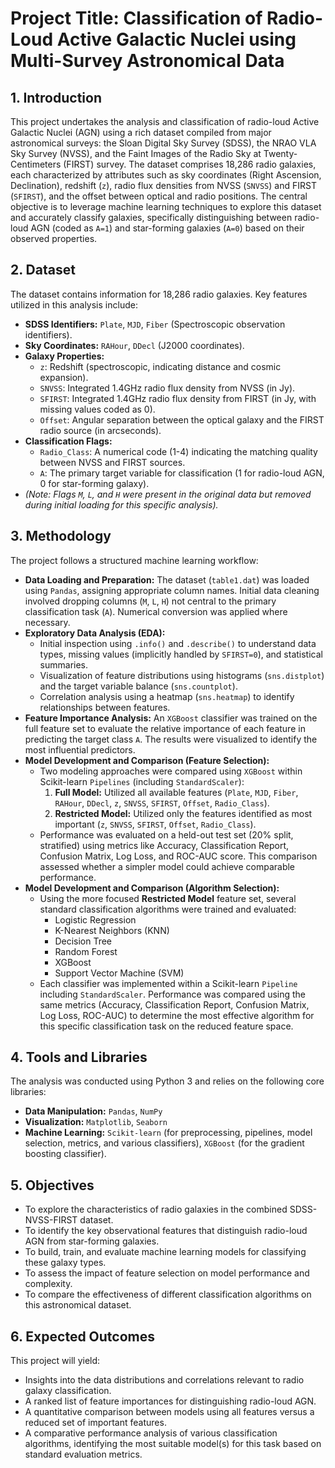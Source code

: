 # Project Title: Classification of Radio-Loud Active Galactic Nuclei using Multi-Survey Astronomical Data

## 1. Introduction

This project undertakes the analysis and classification of radio-loud Active Galactic Nuclei (AGN) using a rich dataset compiled from major astronomical surveys: the Sloan Digital Sky Survey (SDSS), the NRAO VLA Sky Survey (NVSS), and the Faint Images of the Radio Sky at Twenty-Centimeters (FIRST) survey. The dataset comprises 18,286 radio galaxies, each characterized by attributes such as sky coordinates (Right Ascension, Declination), redshift (`z`), radio flux densities from NVSS (`SNVSS`) and FIRST (`SFIRST`), and the offset between optical and radio positions. The central objective is to leverage machine learning techniques to explore this dataset and accurately classify galaxies, specifically distinguishing between radio-loud AGN (coded as `A=1`) and star-forming galaxies (`A=0`) based on their observed properties.

## 2. Dataset

The dataset contains information for 18,286 radio galaxies. Key features utilized in this analysis include:

*   **SDSS Identifiers:** `Plate`, `MJD`, `Fiber` (Spectroscopic observation identifiers).
*   **Sky Coordinates:** `RAHour`, `DDecl` (J2000 coordinates).
*   **Galaxy Properties:**
    *   `z`: Redshift (spectroscopic, indicating distance and cosmic expansion).
    *   `SNVSS`: Integrated 1.4GHz radio flux density from NVSS (in Jy).
    *   `SFIRST`: Integrated 1.4GHz radio flux density from FIRST (in Jy, with missing values coded as 0).
    *   `Offset`: Angular separation between the optical galaxy and the FIRST radio source (in arcseconds).
*   **Classification Flags:**
    *   `Radio_Class`: A numerical code (1-4) indicating the matching quality between NVSS and FIRST sources.
    *   `A`: The primary target variable for classification (1 for radio-loud AGN, 0 for star-forming galaxy).
*   *(Note: Flags `M`, `L`, and `H` were present in the original data but removed during initial loading for this specific analysis).*

## 3. Methodology

The project follows a structured machine learning workflow:

*   **Data Loading and Preparation:** The dataset (`table1.dat`) was loaded using `Pandas`, assigning appropriate column names. Initial data cleaning involved dropping columns (`M`, `L`, `H`) not central to the primary classification task (`A`). Numerical conversion was applied where necessary.
*   **Exploratory Data Analysis (EDA):**
    *   Initial inspection using `.info()` and `.describe()` to understand data types, missing values (implicitly handled by `SFIRST=0`), and statistical summaries.
    *   Visualization of feature distributions using histograms (`sns.distplot`) and the target variable balance (`sns.countplot`).
    *   Correlation analysis using a heatmap (`sns.heatmap`) to identify relationships between features.
*   **Feature Importance Analysis:** An `XGBoost` classifier was trained on the full feature set to evaluate the relative importance of each feature in predicting the target class `A`. The results were visualized to identify the most influential predictors.
*   **Model Development and Comparison (Feature Selection):**
    *   Two modeling approaches were compared using `XGBoost` within Scikit-learn `Pipelines` (including `StandardScaler`):
        1.  **Full Model:** Utilized all available features (`Plate`, `MJD`, `Fiber`, `RAHour`, `DDecl`, `z`, `SNVSS`, `SFIRST`, `Offset`, `Radio_Class`).
        2.  **Restricted Model:** Utilized only the features identified as most important (`z`, `SNVSS`, `SFIRST`, `Offset`, `Radio_Class`).
    *   Performance was evaluated on a held-out test set (20% split, stratified) using metrics like Accuracy, Classification Report, Confusion Matrix, Log Loss, and ROC-AUC score. This comparison assessed whether a simpler model could achieve comparable performance.
*   **Model Development and Comparison (Algorithm Selection):**
    *   Using the more focused **Restricted Model** feature set, several standard classification algorithms were trained and evaluated:
        *   Logistic Regression
        *   K-Nearest Neighbors (KNN)
        *   Decision Tree
        *   Random Forest
        *   XGBoost
        *   Support Vector Machine (SVM)
    *   Each classifier was implemented within a Scikit-learn `Pipeline` including `StandardScaler`. Performance was compared using the same metrics (Accuracy, Classification Report, Confusion Matrix, Log Loss, ROC-AUC) to determine the most effective algorithm for this specific classification task on the reduced feature space.

## 4. Tools and Libraries

The analysis was conducted using Python 3 and relies on the following core libraries:

*   **Data Manipulation:** `Pandas`, `NumPy`
*   **Visualization:** `Matplotlib`, `Seaborn`
*   **Machine Learning:** `Scikit-learn` (for preprocessing, pipelines, model selection, metrics, and various classifiers), `XGBoost` (for the gradient boosting classifier).

## 5. Objectives

*   To explore the characteristics of radio galaxies in the combined SDSS-NVSS-FIRST dataset.
*   To identify the key observational features that distinguish radio-loud AGN from star-forming galaxies.
*   To build, train, and evaluate machine learning models for classifying these galaxy types.
*   To assess the impact of feature selection on model performance and complexity.
*   To compare the effectiveness of different classification algorithms on this astronomical dataset.

## 6. Expected Outcomes

This project will yield:

*   Insights into the data distributions and correlations relevant to radio galaxy classification.
*   A ranked list of feature importances for distinguishing radio-loud AGN.
*   A quantitative comparison between models using all features versus a reduced set of important features.
*   A comparative performance analysis of various classification algorithms, identifying the most suitable model(s) for this task based on standard evaluation metrics.
